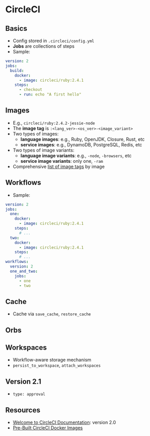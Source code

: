 # CircleCI

## Basics

* Config stored in `.circleci/config.yml`
* **Jobs** are collections of steps
* Sample:
```yaml
version: 2
jobs:
  build:
    docker:
      - image: circleci/ruby:2.4.1
    steps:
      - checkout
      - run: echo "A first hello"
```

## Images

* E.g., `circleci/ruby:2.4.2-jessie-node`
* The **image tag** is `:<lang_ver>-<os_ver>-<image_variant>`
* Two types of images:
  - **language images**: e.g., Ruby, OpenJDK, Closure, Rust, etc
  - **service images**: e.g., DynamoDB, PostgreSQL, Redis, etc
* Two types of image variants:
  - **language image variants**: e.g., `-node`, `-browsers`, etc
  - **service image variants**: only one, `-ram`
* Comprehensive [list of image tags](https://circleci.com/docs/2.0/docker-image-tags.json) by image

## Workflows

* Sample:

```yaml
version: 2
jobs:
  one:
    docker:
      - image: circleci/ruby:2.4.1
    steps:
      # ...
  two:
    docker:
      - image: circleci/ruby:2.4.1
    steps:
      # ...
workflows:
  version: 2
  one_and_two:
    jobs:
      - one
      - two
```

## Cache
* Cache via `save_cache`, `restore_cache`

## Orbs

## Workspaces
* Workflow-aware storage mechanism
* `persist_to_workspace`, `attach_workspaces`

## Version 2.1
* `type: approval`

## Resources
* [Welcome to CircleCI Documentation](https://circleci.com/docs/2.0/): version 2.0
* [Pre-Built CircleCI Docker Images](https://circleci.com/docs/2.0/circleci-images/#buildpack-deps)
